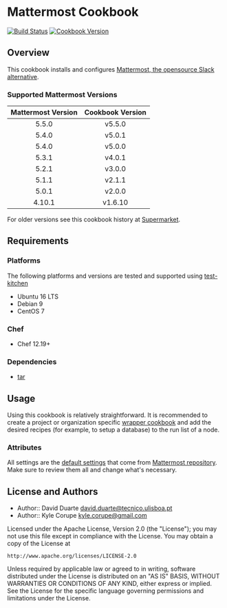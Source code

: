 # Mattermost Cookbook

[![Build Status](https://travis-ci.org/ist-dsi/mattermost-cookbook.svg?branch=master)](https://travis-ci.org/ist-dsi/mattermost-cookbook) [![Cookbook Version](https://img.shields.io/cookbook/v/mattermost-cookbook.svg)](https://supermarket.chef.io/cookbooks/mattermost-cookbook)

## Overview

This cookbook installs and configures [Mattermost, the opensource Slack alternative](http://www.mattermost.org/).

### Supported Mattermost Versions

| Mattermost Version | Cookbook Version |
|:------------------:|:----------------:|
| 5.5.0              | v5.5.0           |
| 5.4.0              | v5.0.1           |
| 5.4.0              | v5.0.0           |
| 5.3.1              | v4.0.1           |
| 5.2.1              | v3.0.0           |
| 5.1.1              | v2.1.1           |
| 5.0.1              | v2.0.0           |
| 4.10.1             | v1.6.10          |

For older versions see this cookbook history at [Supermarket](https://supermarket.chef.io/cookbooks/mattermost-cookbook).

## Requirements

### Platforms

The following platforms and versions are tested and supported using [test-kitchen](http://kitchen.ci/)  

* Ubuntu 16 LTS
* Debian 9
* CentOS 7

### Chef

* Chef 12.19+

### Dependencies

* [tar](https://supermarket.chef.io/cookbooks/tar)

## Usage

Using this cookbook is relatively straightforward. It is recommended to create a project or organization specific [wrapper cookbook](https://www.chef.io/blog/2013/12/03/doing-wrapper-cookbooks-right/) and add the desired recipes (for example, to setup a database) to the run list of a node.

### Attributes

All settings are the [default settings](https://github.com/mattermost/mattermost-server/blob/v5.5.0/config/default.json) that come from [Mattermost repository](https://github.com/mattermost/mattermost-server/). Make sure to review them all and change what's necessary.

## License and Authors

* Author:: David Duarte <david.duarte@tecnico.ulisboa.pt>
* Author:: Kyle Corupe <kyle.corupe@gmail.com>

Licensed under the Apache License, Version 2.0 (the "License");
you may not use this file except in compliance with the License.
You may obtain a copy of the License at

    http://www.apache.org/licenses/LICENSE-2.0

Unless required by applicable law or agreed to in writing, software
distributed under the License is distributed on an "AS IS" BASIS,
WITHOUT WARRANTIES OR CONDITIONS OF ANY KIND, either express or implied.
See the License for the specific language governing permissions and
limitations under the License.
